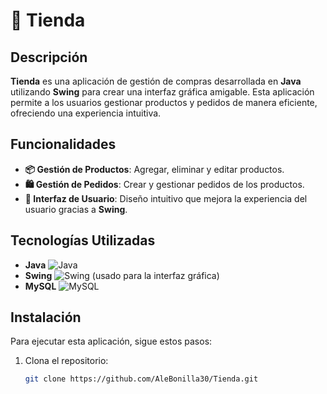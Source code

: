 # 🛒 Tienda

## Descripción

**Tienda** es una aplicación de gestión de compras desarrollada en **Java** utilizando **Swing** para crear una interfaz gráfica amigable. Esta aplicación permite a los usuarios gestionar productos y pedidos de manera eficiente, ofreciendo una experiencia intuitiva.

## Funcionalidades

- **📦 Gestión de Productos**: Agregar, eliminar y editar productos.
- **🛍️ Gestión de Pedidos**: Crear y gestionar pedidos de los productos.
- **🌟 Interfaz de Usuario**: Diseño intuitivo que mejora la experiencia del usuario gracias a **Swing**.

## Tecnologías Utilizadas

- **Java** ![Java](https://img.shields.io/badge/Java-ED8B00?style=for-the-badge&logo=java&logoColor=white)
- **Swing** ![Swing](https://img.shields.io/badge/Swing-007ACC?style=for-the-badge&logo=java&logoColor=white) (usado para la interfaz gráfica)
- **MySQL** ![MySQL](https://img.shields.io/badge/MySQL-00000F?style=for-the-badge&logo=mysql&logoColor=white) 

## Instalación

Para ejecutar esta aplicación, sigue estos pasos:

1. Clona el repositorio:
   ```bash
   git clone https://github.com/AleBonilla30/Tienda.git
